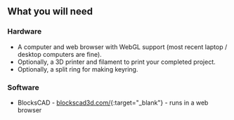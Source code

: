 ## What you will need

### Hardware

+ A computer and web browser with WebGL support (most recent laptop / desktop computers are fine). 
+ Optionally, a 3D printer and filament to print your completed project.
+ Optionally, a split ring for making keyring. 

### Software

+ BlocksCAD - [blockscad3d.com/](https://www.blockscad3d.com/){:target="_blank"} - runs in a web browser


